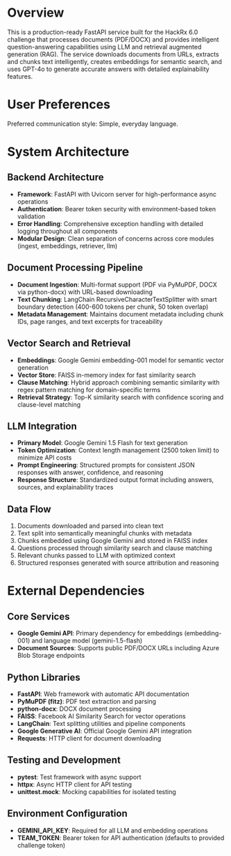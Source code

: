 # Overview

This is a production-ready FastAPI service built for the HackRx 6.0 challenge that processes documents (PDF/DOCX) and provides intelligent question-answering capabilities using LLM and retrieval augmented generation (RAG). The service downloads documents from URLs, extracts and chunks text intelligently, creates embeddings for semantic search, and uses GPT-4o to generate accurate answers with detailed explainability features.

# User Preferences

Preferred communication style: Simple, everyday language.

# System Architecture

## Backend Architecture
- **Framework**: FastAPI with Uvicorn server for high-performance async operations
- **Authentication**: Bearer token security with environment-based token validation
- **Error Handling**: Comprehensive exception handling with detailed logging throughout all components
- **Modular Design**: Clean separation of concerns across core modules (ingest, embeddings, retriever, llm)

## Document Processing Pipeline
- **Document Ingestion**: Multi-format support (PDF via PyMuPDF, DOCX via python-docx) with URL-based downloading
- **Text Chunking**: LangChain RecursiveCharacterTextSplitter with smart boundary detection (400-600 tokens per chunk, 50 token overlap)
- **Metadata Management**: Maintains document metadata including chunk IDs, page ranges, and text excerpts for traceability

## Vector Search and Retrieval
- **Embeddings**: Google Gemini embedding-001 model for semantic vector generation
- **Vector Store**: FAISS in-memory index for fast similarity search
- **Clause Matching**: Hybrid approach combining semantic similarity with regex pattern matching for domain-specific terms
- **Retrieval Strategy**: Top-K similarity search with confidence scoring and clause-level matching

## LLM Integration
- **Primary Model**: Google Gemini 1.5 Flash for text generation
- **Token Optimization**: Context length management (2500 token limit) to minimize API costs
- **Prompt Engineering**: Structured prompts for consistent JSON responses with answer, confidence, and reasoning
- **Response Structure**: Standardized output format including answers, sources, and explainability traces

## Data Flow
1. Documents downloaded and parsed into clean text
2. Text split into semantically meaningful chunks with metadata
3. Chunks embedded using Google Gemini and stored in FAISS index
4. Questions processed through similarity search and clause matching
5. Relevant chunks passed to LLM with optimized context
6. Structured responses generated with source attribution and reasoning

# External Dependencies

## Core Services
- **Google Gemini API**: Primary dependency for embeddings (embedding-001) and language model (gemini-1.5-flash)
- **Document Sources**: Supports public PDF/DOCX URLs including Azure Blob Storage endpoints

## Python Libraries
- **FastAPI**: Web framework with automatic API documentation
- **PyMuPDF (fitz)**: PDF text extraction and parsing
- **python-docx**: DOCX document processing
- **FAISS**: Facebook AI Similarity Search for vector operations
- **LangChain**: Text splitting utilities and pipeline components
- **Google Generative AI**: Official Google Gemini API integration
- **Requests**: HTTP client for document downloading

## Testing and Development
- **pytest**: Test framework with async support
- **httpx**: Async HTTP client for API testing
- **unittest.mock**: Mocking capabilities for isolated testing

## Environment Configuration
- **GEMINI_API_KEY**: Required for all LLM and embedding operations
- **TEAM_TOKEN**: Bearer token for API authentication (defaults to provided challenge token)